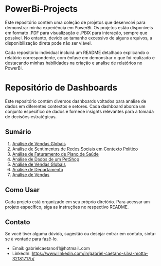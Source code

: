 # PowerBi-Projects

Este repositório contém uma coleção de projetos que desenvolvi para demonstrar minha experiência em PowerBi. Os projetos estão disponíveis em formato .PDF para visualização e .PBIX para interação, sempre que possível. No entanto, devido ao tamanho excessivo de alguns arquivos, a disponibilização direta pode não ser viável.

Cada repositório individual incluirá um README detalhado explicando o relatório correspondente, com ênfase em demonstrar o que foi realizado e destacando minhas habilidades na criação e analise de relatórios no PowerBi.



# Repositório de Dashboards

Este repositório contém diversos dashboards voltados para análise de dados em diferentes contextos e setores. Cada dashboard aborda um conjunto específico de dados e fornece insights relevantes para a tomada de decisões estratégicas.

## Sumário

1. [Análise de Vendas Globais](#analise-de-vendas-globais-1)
2. [Análise de Sentimentos de Redes Sociais em Contexto Político](#analise-de-sentimentos-de-redes-sociais-em-contexto-politico)
3. [Análise de Faturamento de Plano de Saúde](#analise-de-faturamento-de-plano-de-saude)
4. [Análise de Dados de um PetShop](#analise-de-dados-de-um-petshop)
5. [Análise de Vendas Globais](#analise-de-vendas-globais-2)
6. [Análise de Departamento](#analise-de-departamento)
7. [Análise de Vendas](#analise-de-vendas)

## Como Usar

Cada projeto está organizado em seu próprio diretório. Para acessar um projeto específico, siga as instruções no respectivo README.

## Contato

Se você tiver alguma dúvida, sugestão ou desejar entrar em contato, sinta-se à vontade para fazê-lo.

- Email: gabrielcaetano41@hotmail..com
- LinkedIn: https://www.linkedin.com/in/gabriel-caetano-silva-motta-32181717b/

